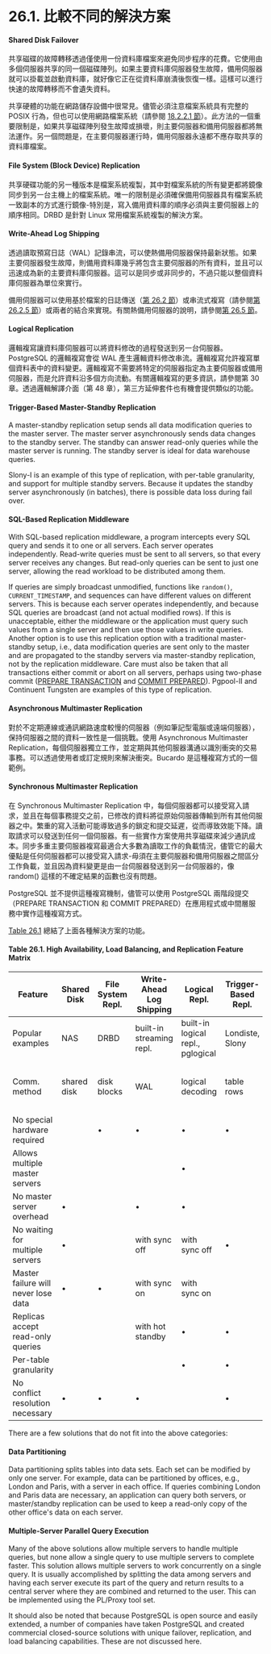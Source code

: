 # 26.1. 比較不同的解決方案

#### Shared Disk Failover

共享磁碟的故障轉移透過僅使用一份資料庫檔案來避免同步程序的花費。它使用由多個伺服器共享的同一個磁碟陣列。如果主要資料庫伺服器發生故障，備用伺服器就可以掛載並啟動資料庫，就好像它正在從資料庫崩潰後恢復一樣。這樣可以進行快速的故障轉移而不會遺失資料。

共享硬體的功能在網路儲存設備中很常見。儘管必須注意檔案系統具有完整的 POSIX 行為，但也可以使用網路檔案系統（請參閱 [18.2.2.1 節](../server-setup-and-operation/creating-a-database-cluster.md#18-2-2-1-nfs)）。此方法的一個重要限制是，如果共享磁碟陣列發生故障或損壞，則主要伺服器和備用伺服器都將無法運作。另一個問題是，在主要伺服器運行時，備用伺服器永遠都不應存取共享的資料庫檔案。

#### File System (Block Device) Replication

共享硬碟功能的另一種版本是檔案系統複製，其中對檔案系統的所有變更都將鏡像同步到另一台主機上的檔案系統。唯一的限制是必須確保備用伺服器具有檔案系統一致副本的方式進行鏡像-特別是，寫入備用資料庫的順序必須與主要伺服器上的順序相同。DRBD 是針對 Linux 常用檔案系統複製的解決方案。

#### Write-Ahead Log Shipping

透過讀取預寫日誌（WAL）記錄串流，可以使熱備用伺服器保持最新狀態。如果主要伺服器發生故障，則備用資料庫幾乎將包含主要伺服器的所有資料，並且可以迅速成為新的主要資料庫伺服器。這可以是同步或非同步的，不過只能以整個資料庫伺服器為單位來實行。

備用伺服器可以使用基於檔案的日誌傳送（[第 26.2 節](log-shipping-standby-servers.md)）或串流式複寫（請參閱[第 26.2.5 節](log-shipping-standby-servers.md#26-2-5-streaming-replication)）或兩者的結合來實現。有關熱備用伺服器的說明，請參閱[第 26.5 節](26.5.-hot-standby.md)。

#### Logical Replication

邏輯複寫讓資料庫伺服器可以將資料修改的過程發送到另一台伺服器。 PostgreSQL 的邏輯複寫會從 WAL 產生邏輯資料修改串流。邏輯複寫允許複寫單個資料表中的資料變更。邏輯複寫不需要將特定的伺服器指定為主要伺服器或備用伺服器，而是允許資料沿多個方向流動。有關邏輯複寫的更多資訊，請參閱第 30 章。透過邏輯解譯介面（第 48 章），第三方延伸套件也有機會提供類似的功能。

#### Trigger-Based Master-Standby Replication

A master-standby replication setup sends all data modification queries to the master server. The master server asynchronously sends data changes to the standby server. The standby can answer read-only queries while the master server is running. The standby server is ideal for data warehouse queries.

Slony-I is an example of this type of replication, with per-table granularity, and support for multiple standby servers. Because it updates the standby server asynchronously (in batches), there is possible data loss during fail over.

#### SQL-Based Replication Middleware

With SQL-based replication middleware, a program intercepts every SQL query and sends it to one or all servers. Each server operates independently. Read-write queries must be sent to all servers, so that every server receives any changes. But read-only queries can be sent to just one server, allowing the read workload to be distributed among them.

If queries are simply broadcast unmodified, functions like `random()`, `CURRENT_TIMESTAMP`, and sequences can have different values on different servers. This is because each server operates independently, and because SQL queries are broadcast (and not actual modified rows). If this is unacceptable, either the middleware or the application must query such values from a single server and then use those values in write queries. Another option is to use this replication option with a traditional master-standby setup, i.e., data modification queries are sent only to the master and are propagated to the standby servers via master-standby replication, not by the replication middleware. Care must also be taken that all transactions either commit or abort on all servers, perhaps using two-phase commit ([PREPARE TRANSACTION](https://www.postgresql.org/docs/13/sql-prepare-transaction.html) and [COMMIT PREPARED](https://www.postgresql.org/docs/13/sql-commit-prepared.html)). Pgpool-II and Continuent Tungsten are examples of this type of replication.

#### Asynchronous Multimaster Replication

對於不定期連線或通訊網路速度較慢的伺服器（例如筆記型電腦或遠端伺服器），保持伺服器之間的資料一致性是一個挑戰。使用 Asynchronous Multimaster Replication，每個伺服器獨立工作，並定期與其他伺服器溝通以識別衝突的交易事務。可以透過使用者或訂定規則來解決衝突。Bucardo 是這種複寫方式的一個範例。

#### Synchronous Multimaster Replication

在 Synchronous Multimaster Replication 中，每個伺服器都可以接受寫入請求，並且在每個事務提交之前，已修改的資料將從原始伺服器傳輸到所有其他伺服器之中。繁重的寫入活動可能導致過多的鎖定和提交延遲，從而導致效能下降。讀取請求可以發送到任何一個伺服器。有一些實作方案使用共享磁碟來減少通訊成本。同步多重主要伺服器複寫最適合大多數為讀取工作的負載情況，儘管它的最大優點是任何伺服器都可以接受寫入請求-毋須在主要伺服器和備用伺服器之間區分工作負載，並且因為資料變更是由一台伺服器發送到另一台伺服器的，像 random() 這樣的不確定結果的函數也沒有問題。

PostgreSQL 並不提供這種複寫機制，儘管可以使用 PostgreSQL 兩階段提交（PREPARE TRANSACTION 和 COMMIT PREPARED）在應用程式或中間層服務中實作這種複寫方式。

[Table 26.1](comparison-of-different-solutions.md#table-26-1-high-availability-load-balancing-and-replication-feature-matrix) 總結了上面各種解決方案的功能。

#### **Table 26.1. High Availability, Load Balancing, and Replication Feature Matrix**

| Feature                             | Shared Disk | File System Repl. | Write-Ahead Log Shipping | Logical Repl.                     | Trigger-Based Repl. | SQL Repl. Middle-ware | Async. MM Repl. | Sync. MM Repl.           |
| ----------------------------------- | ----------- | ----------------- | ------------------------ | --------------------------------- | ------------------- | --------------------- | --------------- | ------------------------ |
| Popular examples                    | NAS         | DRBD              | built-in streaming repl. | built-in logical repl., pglogical | Londiste, Slony     | pgpool-II             | Bucardo         |                          |
| Comm. method                        | shared disk | disk blocks       | WAL                      | logical decoding                  | table rows          | SQL                   | table rows      | table rows and row locks |
| No special hardware required        |             | •                 | •                        | •                                 | •                   | •                     | •               | •                        |
| Allows multiple master servers      |             |                   |                          | •                                 |                     | •                     | •               | •                        |
| No master server overhead           | •           |                   | •                        | •                                 |                     | •                     |                 |                          |
| No waiting for multiple servers     | •           |                   | with sync off            | with sync off                     | •                   |                       | •               |                          |
| Master failure will never lose data | •           | •                 | with sync on             | with sync on                      |                     | •                     |                 | •                        |
| Replicas accept read-only queries   |             |                   | with hot standby         | •                                 | •                   | •                     | •               | •                        |
| Per-table granularity               |             |                   |                          | •                                 | •                   |                       | •               | •                        |
| No conflict resolution necessary    | •           | •                 | •                        |                                   | •                   | •                     |                 | •                        |

There are a few solutions that do not fit into the above categories:

#### Data Partitioning

Data partitioning splits tables into data sets. Each set can be modified by only one server. For example, data can be partitioned by offices, e.g., London and Paris, with a server in each office. If queries combining London and Paris data are necessary, an application can query both servers, or master/standby replication can be used to keep a read-only copy of the other office's data on each server.

#### Multiple-Server Parallel Query Execution

Many of the above solutions allow multiple servers to handle multiple queries, but none allow a single query to use multiple servers to complete faster. This solution allows multiple servers to work concurrently on a single query. It is usually accomplished by splitting the data among servers and having each server execute its part of the query and return results to a central server where they are combined and returned to the user. This can be implemented using the PL/Proxy tool set.

It should also be noted that because PostgreSQL is open source and easily extended, a number of companies have taken PostgreSQL and created commercial closed-source solutions with unique failover, replication, and load balancing capabilities. These are not discussed here.

